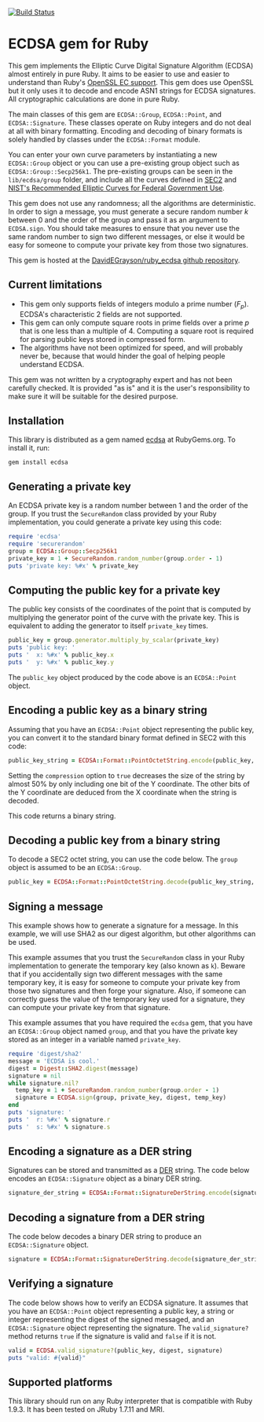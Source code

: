 [![Build Status](https://travis-ci.org/DavidEGrayson/ruby_ecdsa.svg?branch=master)](https://travis-ci.org/DavidEGrayson/ruby_ecdsa)

# ECDSA gem for Ruby

This gem implements the Elliptic Curve Digital Signature Algorithm (ECDSA)
almost entirely in pure Ruby.  It aims to be easier to use and easier to
understand than Ruby's
[OpenSSL EC support](http://www.ruby-doc.org/stdlib/libdoc/openssl/rdoc/OpenSSL/PKey/EC.html).
This gem does use OpenSSL but it only uses it to decode and encode ASN1 strings
for ECDSA signatures.  All cryptographic calculations are done in pure Ruby.

The main classes of this gem are `ECDSA::Group`, `ECDSA::Point`, and
`ECDSA::Signature`.  These classes operate on Ruby integers and do not deal at
all with binary formatting.  Encoding and decoding of binary formats is solely
handled by classes under the `ECDSA::Format` module.

You can enter your own curve parameters by instantiating a new `ECDSA::Group`
object or you can use a pre-existing group object such as
`ECDSA::Group::Secp256k1`.  The pre-existing groups can be seen in the
`lib/ecdsa/group` folder, and include all the curves defined in
[SEC2](http://www.secg.org/collateral/sec2_final.pdf) and
[NIST's Recommended Elliptic Curves for Federal Government Use](http://csrc.nist.gov/groups/ST/toolkit/documents/dss/NISTReCur.pdf).

This gem does not use any randomness; all the algorithms are deterministic.
In order to sign a message, you must generate a secure random number _k_
between 0 and the order of the group and pass it as an argument to `ECDSA.sign`.
You should take measures to ensure that you never use the same random number to
sign two different messages, or else it would be easy for someone to compute
your private key from those two signatures.

This gem is hosted at the [DavidEGrayson/ruby_ecdsa github repository](https://github.com/DavidEGrayson/ruby_ecdsa).

## Current limitations

- This gem only supports fields of integers modulo a prime number
  (_F<sub>p</sub>_).  ECDSA's characteristic 2 fields are not supported.
- This gem can only compute square roots in prime fields over a prime _p_
  that is one less than a multiple of 4.
  Computing a square root is required for parsing public keys stored in
  compressed form.
- The algorithms have not been optimized for speed, and will probably never be,
  because that would hinder the goal of helping people understand ECDSA.

This gem was not written by a cryptography expert and has not been carefully
checked.  It is provided "as is" and it is the user's responsibility to make
sure it will be suitable for the desired purpose.

## Installation

This library is distributed as a gem named [ecdsa](https://rubygems.org/gems/ecdsa)
at RubyGems.org.  To install it, run:

    gem install ecdsa

## Generating a private key

An ECDSA private key is a random number between 1 and the order of the group.
If you trust the `SecureRandom` class provided by your Ruby implementation, you
could generate a private key using this code:

```ruby
require 'ecdsa'
require 'securerandom'
group = ECDSA::Group::Secp256k1
private_key = 1 + SecureRandom.random_number(group.order - 1)
puts 'private key: %#x' % private_key
```

## Computing the public key for a private key

The public key consists of the coordinates of the point that is computed by
multiplying the generator point of the curve with the private key.
This is equivalent to adding the generator to itself `private_key` times.

```ruby
public_key = group.generator.multiply_by_scalar(private_key)
puts 'public key: '
puts '  x: %#x' % public_key.x
puts '  y: %#x' % public_key.y
```

The `public_key` object produced by the code above is an `ECDSA::Point` object.
    
## Encoding a public key as a binary string

Assuming that you have an `ECDSA::Point` object representing the public key,
you can convert it to the standard binary format defined in SEC2 with this code:

```ruby
public_key_string = ECDSA::Format::PointOctetString.encode(public_key, compression: true)
```

Setting the `compression` option to `true` decreases the size of the string by
almost 50% by only including one bit of the Y coordinate.  The other bits of the
Y coordinate are deduced from the X coordinate when the string is decoded.
    
This code returns a binary string.

## Decoding a public key from a binary string

To decode a SEC2 octet string, you can use the code below.  The `group` object
is assumed to be an `ECDSA::Group`.

```ruby
public_key = ECDSA::Format::PointOctetString.decode(public_key_string, group)
```

## Signing a message

This example shows how to generate a signature for a message.  In this example,
we will use SHA2 as our digest algorithm, but other algorithms can be used.

This example assumes that you trust the `SecureRandom` class in your Ruby
implementation to generate the temporary key (also known as `k`).  Beware that
if you accidentally sign two different messages with the same temporary key, it
is easy for someone to compute your private key from those two signatures and
then forge your signature.  Also, if someone can correctly guess the value of
the temporary key used for a signature, they can compute your private key from
that signature.

This example assumes that you have required the `ecdsa` gem, that you have an
`ECDSA::Group` object named `group`, and that you have the private key stored as
an integer in a variable named `private_key`.

```ruby
require 'digest/sha2'
message = 'ECDSA is cool.'
digest = Digest::SHA2.digest(message)
signature = nil
while signature.nil?
  temp_key = 1 + SecureRandom.random_number(group.order - 1)
  signature = ECDSA.sign(group, private_key, digest, temp_key)
end
puts 'signature: '
puts '  r: %#x' % signature.r
puts '  s: %#x' % signature.s
```
    
## Encoding a signature as a DER string

Signatures can be stored and transmitted as a [DER](http://en.wikipedia.org/wiki/X.690) string.
The code below encodes an `ECDSA::Signature` object as a binary DER string.

```ruby
signature_der_string = ECDSA::Format::SignatureDerString.encode(signature)
```

## Decoding a signature from a DER string

The code below decodes a binary DER string to produce an `ECDSA::Signature` object.

```ruby
signature = ECDSA::Format::SignatureDerString.decode(signature_der_string)
```
    
## Verifying a signature

The code below shows how to verify an ECDSA signature.  It assumes that you have
an `ECDSA::Point` object representing a public key, a string or integer
representing the digest of the signed messaged, and an `ECDSA::Signature` object
representing the signature.  The `valid_signature?` method returns `true` if the
signature is valid and `false` if it is not.

```ruby
valid = ECDSA.valid_signature?(public_key, digest, signature)
puts "valid: #{valid}"
```

## Supported platforms

This library should run on any Ruby interpreter that is compatible with Ruby 1.9.3.
It has been tested on JRuby 1.7.11 and MRI.